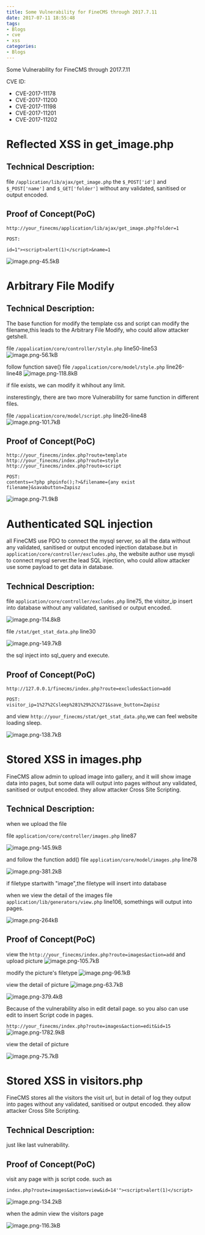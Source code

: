 ```yaml
---
title: Some Vulnerability for FineCMS through 2017.7.11
date: 2017-07-11 18:55:48
tags:
- Blogs
- cve
- xss
categories:
- Blogs
---
```



Some Vulnerability for FineCMS through 2017.7.11

CVE ID:
- CVE-2017-11178
- CVE-2017-11200
- CVE-2017-11198
- CVE-2017-11201
- CVE-2017-11202

<!--more-->

# Reflected XSS in get_image.php #

## Technical Description: ##

file `/application/lib/ajax/get_image.php` the `$_POST['id']` and `$_POST['name']` and `$_GET['folder']` without any validated, sanitised or output encoded.


## Proof of Concept(PoC) ##

```
http://your_finecms/application/lib/ajax/get_image.php?folder=1

POST:

id=1"><script>alert(1)</script>&name=1
```

![image.png-45.5kB][1]

# Arbitrary File Modify #

## Technical Description: ##

The base function for modify the template css and script can modify the filename,this leads to the Arbitrary File Modify, who could allow attacker getshell.

file `/appalication/core/controller/style.php` line50-line53
![image.png-56.1kB][2]

follow function save()
file `/appalication/core/model/style.php` line26-line48
![image.png-118.8kB][3]

if file exists, we can modify it whihout any limit.

insterestingly, there are two more Vulnerability for same function in different files.

file `/appalication/core/model/script.php` line26-line48
![image.png-101.7kB][5]

## Proof of Concept(PoC) ##

```
http://your_finecms/index.php?route=template
http://your_finecms/index.php?route=style
http://your_finecms/index.php?route=script

POST:
contents=<?php phpinfo();?>&filename={any exist filename}&savabutton=Zapisz

```
![image.png-71.9kB][6]


# Authenticated SQL injection #

all FineCMS use PDO to connect the mysql server, so all the data without any validated, sanitised or output encoded injection database.but in `application/core/controller/excludes.php`, the website author use mysqli to  connect mysql server.the lead SQL injection, who could allow attacker use some payload to get data in database.

## Technical Description: ##

file `application/core/controller/excludes.php` line75, the visitor_ip insert into database without any validated, sanitised or output encoded.

![image.png-114.8kB][7]

file `/stat/get_stat_data.php` line30

![image.png-149.7kB][8]

the sql inject into sql_query and execute.

## Proof of Concept(PoC) ##

```
http://127.0.0.1/finecms/index.php?route=excludes&action=add

POST:
visitor_ip=1%27%2Csleep%281%29%2C%271&save_button=Zapisz
```

and view `http://your_finecms/stat/get_stat_data.php`,we can feel website loading sleep.

![image.png-138.7kB][9]

# Stored XSS in images.php #

FineCMS allow admin to upload image into gallery, and it will show image data into pages, but some data will output into pages without any validated, sanitised or output encoded. they allow attacker Cross Site Scripting.

## Technical Description: ##

when we upload the file

file `application/core/controller/images.php` line87

![image.png-145.9kB][10]

and follow the function add()
file `application/core/model/images.php` line78

![image.png-381.2kB][11]

if filetype startwith "image",the filetype will insert into database

when we view the detail of the images
file `application/lib/generators/view.php` line106, somethings will output into pages.

![image.png-264kB][12]

## Proof of Concept(PoC) ##

view the `http://your_finecms/index.php?route=images&action=add` and upload picture
![image.png-105.7kB][13]

modify the picture's filetype
![image.png-96.1kB][14]

view the detail of picture
![image.png-63.7kB][15]

![image.png-379.4kB][16]

Because of the vulnerability also in edit detail page. so you also can use edit to insert Script code in pages.

`http://your_finecms/index.php?route=images&action=edit&id=15`
![image.png-1782.9kB][17]

view the detail of picture

![image.png-75.7kB][18]

# Stored XSS in visitors.php #

FineCMS stores all the visitors the visit url, but in detail of log they output into pages without any validated, sanitised or output encoded. they allow attacker Cross Site Scripting.

## Technical Description: ##

just like last vulnerability.

## Proof of Concept(PoC) ##

visit any page with js script code. such as
```
index.php?route=images&action=view&id=14'"><script>alert(1)</script>
```
![image.png-134.2kB][19]

when the admin view the visitors page

![image.png-116.3kB][20]


  [1]: https://lorexxar-blog.oss-cn-shanghai.aliyuncs.com/zybuluo-backup/LoRexxar/upp53a9g2rjp12f26zhasl1g/image.png
  [2]: https://lorexxar-blog.oss-cn-shanghai.aliyuncs.com/zybuluo-backup/LoRexxar/q0ayssqxahs879g1trop4exj/image.png
  [3]: https://lorexxar-blog.oss-cn-shanghai.aliyuncs.com/zybuluo-backup/LoRexxar/j95u7e6t33l4hmbf0jrm9gdy/image.png
  [4]: https://lorexxar-blog.oss-cn-shanghai.aliyuncs.com/zybuluo-backup/LoRexxar/3t4fdkynao3phgvrzvr4t15x/image.png
  [5]: https://lorexxar-blog.oss-cn-shanghai.aliyuncs.com/zybuluo-backup/LoRexxar/cnd0loduyqtth6erbi46cmyn/image.png
  [6]: https://lorexxar-blog.oss-cn-shanghai.aliyuncs.com/zybuluo-backup/LoRexxar/rz0qs8z010pwc28dcd52atqx/image.png
  [7]: https://lorexxar-blog.oss-cn-shanghai.aliyuncs.com/zybuluo-backup/LoRexxar/ea1jsrc1xg8davd5e5w0pttt/image.png
  [8]: https://lorexxar-blog.oss-cn-shanghai.aliyuncs.com/zybuluo-backup/LoRexxar/dybx3reszpvsjhiu1on89r2d/image.png
  [9]: https://lorexxar-blog.oss-cn-shanghai.aliyuncs.com/zybuluo-backup/LoRexxar/kkxzyoant4pe8tnsnicd8k8f/image.png
  [10]: https://lorexxar-blog.oss-cn-shanghai.aliyuncs.com/zybuluo-backup/LoRexxar/74ul5xooczaxpg206d6znv2q/image.png
  [11]: https://lorexxar-blog.oss-cn-shanghai.aliyuncs.com/zybuluo-backup/LoRexxar/4lsz3mz01d8ysx5thw9oj2k4/image.png
  [12]: https://lorexxar-blog.oss-cn-shanghai.aliyuncs.com/zybuluo-backup/LoRexxar/nymbt5qdk778cc1yvy69uslo/image.png
  [13]: https://lorexxar-blog.oss-cn-shanghai.aliyuncs.com/zybuluo-backup/LoRexxar/i8hu05cr40z0fu2zn1grzdof/image.png
  [14]: https://lorexxar-blog.oss-cn-shanghai.aliyuncs.com/zybuluo-backup/LoRexxar/t63b12ssv4yrtk41ekxlv89f/image.png
  [15]: https://lorexxar-blog.oss-cn-shanghai.aliyuncs.com/zybuluo-backup/LoRexxar/kz6ui41jqevfcjorprg3qkhe/image.png
  [16]: https://lorexxar-blog.oss-cn-shanghai.aliyuncs.com/zybuluo-backup/LoRexxar/43zaks1jdrixsex5ta32eicr/image.png
  [17]: https://lorexxar-blog.oss-cn-shanghai.aliyuncs.com/zybuluo-backup/LoRexxar/g2uet579ds3r84b0accjiej8/image.png
  [18]: https://lorexxar-blog.oss-cn-shanghai.aliyuncs.com/zybuluo-backup/LoRexxar/o77vcyetozz2660axyce4ix5/image.png
  [19]: https://lorexxar-blog.oss-cn-shanghai.aliyuncs.com/zybuluo-backup/LoRexxar/7tw2wp6jwd20c2r5wgwq9nvp/image.png
  [20]: https://lorexxar-blog.oss-cn-shanghai.aliyuncs.com/zybuluo-backup/LoRexxar/zou64frybxrhe3aaao7utwxn/image.png